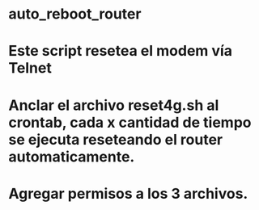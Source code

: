 # auto_reboot_router
# Este script resetea el modem vía Telnet
# Anclar el archivo reset4g.sh al crontab, cada x cantidad de tiempo se ejecuta reseteando el router automaticamente. 
# Agregar permisos a los 3 archivos.
